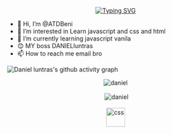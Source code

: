 <p align="center">
<a href="https://git.io/typing-svg"><img src="https://readme-typing-svg.herokuapp.com?font=Fira+Code&pause=1000&width=435&lines=Hi+I'am+Atudoroae+Beni" alt="Typing SVG" /></a>
</p>


- 👋 Hi, I’m @ATDBeni
- 👀 I’m interested in Learn javascript and css and html
- 🌱 I’m currently learning javascript vanila
- 😊 MY boss  DANIELluntras
- 📫 How to reach me email bro 

<!---
ATDBeni/ATDBeni is a ✨ special ✨ repository because its `README.md` (this file) appears on your GitHub profile.
You can click the Preview link to take a look at your changes.
--->
![Daniel luntras's github activity graph](https://activity-graph.herokuapp.com/graph?username=ATDBeni&theme=dracula)
<p align="center"><img align="center" src="https://github-readme-stats.vercel.app/api/top-langs/?username=ATDBeni&layout=compact&hide=html" alt="daniel" /></p>
<p align="center">&nbsp;<img align="center" src="https://github-readme-stats.vercel.app/api?username=ATDBeni&show_icons=true" alt="daniel" />
<br>
<br>
<img src="https://www.vectorlogo.zone/logos/w3_css/w3_css-icon.svg" alt="css" width="44" height="44"/>









